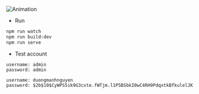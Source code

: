 ![Animation](https://github.com/lcaohoanq/Web-Snake-Game-Frontend/assets/136492579/01e5bd76-fcd4-47e0-8b05-99f27b51bea6)

- Run

```bash
npm run watch
npm run build:dev
npm run serve
```

- Test account

```text
username: admin
password: admin

username: duongmanhnguyen
password: $2b$10$CyWPS5ik9G3cxte.fWTjm.l1P5BSbkI0wC4RH9PdqxtkBfkulelJK
```
